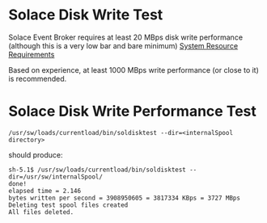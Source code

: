 # Solace Disk Write Test

Solace Event Broker requires at least 20 MBps disk write performance (although this is a very low bar and bare minimum) [System Resource Requirements](https://docs.solace.com/Software-Broker/System-Resource-Requirements.htm#storage-considerations)

Based on experience, at least 1000 MBps write performance (or close to it) is recommended.

# Solace Disk Write Performance Test

`/usr/sw/loads/currentload/bin/soldisktest --dir=<internalSpool directory>`

should produce:

```shell
sh-5.1$ /usr/sw/loads/currentload/bin/soldisktest --dir=/usr/sw/internalSpool/
done!
elapsed time = 2.146
bytes written per second = 3908950605 = 3817334 KBps = 3727 MBps
Deleting test spool files created
All files deleted.
```
